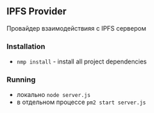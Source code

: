 ## IPFS Provider

Провайдер взаимодействияя с IPFS сервером 

### Installation

- `nmp install` - install all project dependencies

### Running
- локально
   `node server.js`
- в отдельном процессе
   `pm2 start server.js`